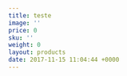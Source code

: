 ```yaml
---
title: teste
image: ''
price: 0
sku: ''
weight: 0
layout: products
date: 2017-11-15 11:04:44 +0000
---
```

